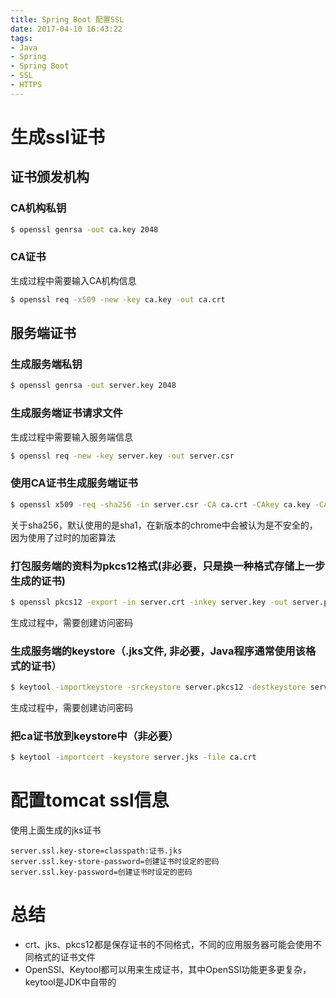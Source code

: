 ```yaml
---
title: Spring Boot 配置SSL
date: 2017-04-10 16:43:22
tags: 
- Java 
- Spring
- Spring Boot
- SSL
- HTTPS
---
```

# 生成ssl证书

## 证书颁发机构

### CA机构私钥

``` bash
$ openssl genrsa -out ca.key 2048
```
### CA证书
生成过程中需要输入CA机构信息

``` bash
$ openssl req -x509 -new -key ca.key -out ca.crt
```

## 服务端证书

### 生成服务端私钥

``` bash
$ openssl genrsa -out server.key 2048
```

### 生成服务端证书请求文件
生成过程中需要输入服务端信息

``` bash
$ openssl req -new -key server.key -out server.csr
```

### 使用CA证书生成服务端证书

``` bash
$ openssl x509 -req -sha256 -in server.csr -CA ca.crt -CAkey ca.key -CAcreateserial -days 3650 -out server.crt
```
关于sha256，默认使用的是sha1，在新版本的chrome中会被认为是不安全的，因为使用了过时的加密算法

### 打包服务端的资料为pkcs12格式(非必要，只是换一种格式存储上一步生成的证书)

``` bash
$ openssl pkcs12 -export -in server.crt -inkey server.key -out server.pkcs12
```
生成过程中，需要创建访问密码


### 生成服务端的keystore（.jks文件, 非必要，Java程序通常使用该格式的证书）

``` bash
$ keytool -importkeystore -srckeystore server.pkcs12 -destkeystore server.jks -srcstoretype pkcs12
```
生成过程中，需要创建访问密码

### 把ca证书放到keystore中（非必要）

``` bash
$ keytool -importcert -keystore server.jks -file ca.crt
```


# 配置tomcat ssl信息
使用上面生成的jks证书

``` properties
server.ssl.key-store=classpath:证书.jks
server.ssl.key-store-password=创建证书时设定的密码
server.ssl.key-password=创建证书时设定的密码
```

# 总结
- crt、jks、pkcs12都是保存证书的不同格式，不同的应用服务器可能会使用不同格式的证书文件
- OpenSSl、Keytool都可以用来生成证书，其中OpenSSl功能更多更复杂，keytool是JDK中自带的